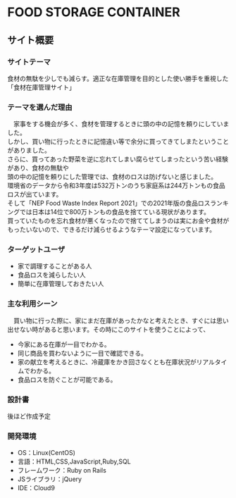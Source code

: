 # FOOD STORAGE CONTAINER

## サイト概要

### サイトテーマ
食材の無駄を少しでも減らす。適正な在庫管理を目的とした使い勝手を重視した「食材在庫管理サイト」

### テーマを選んだ理由
　家事をする機会が多く、食材を管理するときに頭の中の記憶を頼りにしていました。</br>
しかし、買い物に行ったときに記憶違い等で余分に買ってきてしまたということがありました。</br>
さらに、買ってあった野菜を逆に忘れてしまい腐らせてしまったという苦い経験があり、食材の無駄や</br>
頭の中の記憶を頼りにした管理では、食材のロスは防げないと感じました。</br>
環境省のデータから令和3年度は532万トンのうち家庭系は244万トンもの食品ロスが出ています。</br>
 そして「NEP Food Waste Index Report 2021」での2021年版の食品ロスランキングでは日本は14位で800万トンもの食品を捨てている現状があります。</br>
買っていたものを忘れ食材が悪くなったので捨ててしまうのは実にお金や食材がもったいないので、できるだけ減らせるようなテーマ設定になっています。
​
### ターゲットユーザ
- 家で調理することがある人
- 食品ロスを減らしたい人
- 簡単に在庫管理しておきたい人

### 主な利用シーン
　買い物に行った際に、家にまだ在庫があったかなと考えたとき、すぐには思い出せない時があると思います。その時にこのサイトを使うことによって、

- 今家にある在庫が一目でわかる。
- 同じ商品を買わないように一目で確認できる。
- 家の献立を考えるときに、冷蔵庫をかき回さなくとも在庫状況がリアルタイムでわかる。
- 食品ロスを防ぐことが可能である。
​

### 設計書
  後ほど作成予定
​

### 開発環境
- OS：Linux(CentOS)
- 言語：HTML,CSS,JavaScript,Ruby,SQL
- フレームワーク：Ruby on Rails
- JSライブラリ：jQuery
- IDE：Cloud9
​

